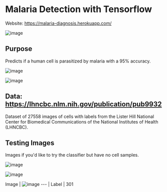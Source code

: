 # Malaria Detection with Tensorflow

Website: https://malaria-diagnosis.herokuapp.com/

![image](https://user-images.githubusercontent.com/58019082/91672518-007f3080-eae4-11ea-9e74-fe9b4b4e7bb1.png)

## Purpose
Predicts if a human cell is parasitized by malaria with a 95% accuracy.

![image](https://user-images.githubusercontent.com/58019082/91672878-e9414280-eae5-11ea-8331-904d5d8ef83e.png)

![image](https://user-images.githubusercontent.com/58019082/91672887-f9f1b880-eae5-11ea-9c1c-8b4cd57bdeff.png)

## Data: https://lhncbc.nlm.nih.gov/publication/pub9932
Dataset of 27558 images of cells with labels from the Lister Hill National Center for Biomedical Communications of the National Institutes of Health (LHNCBC).

## Testing Images
Images if you'd like to try the classifier but have no cell samples.

![image](https://user-images.githubusercontent.com/58019082/91673117-56a1a300-eae7-11ea-8956-e595565e8417.png)


![image](https://user-images.githubusercontent.com/58019082/91673127-6faa5400-eae7-11ea-8792-728cb3e5f4b7.png)

Image | ![image](https://user-images.githubusercontent.com/58019082/91673117-56a1a300-eae7-11ea-8956-e595565e8417.png)
--- | 
Label | 301 


